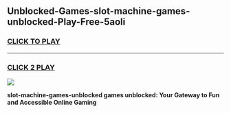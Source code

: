 
## Unblocked-Games-slot-machine-games-unblocked-Play-Free-5aoli
<h3>
<a href="https://premium76.site?title=slot-machine-games-unblocked&ref=09A">CLICK TO PLAY</a></h3>
<hr>

<h3>
<a href="https://premium76.site?title=slot-machine-games-unblocked&ref=09A">CLICK 2 PLAY</a>
  
</h3>

<a href="https://premium76.site?title=slot-machine-games-unblocked&ref=09A"><img src="https://clearcache.store/games.png"></a>


**slot-machine-games-unblocked games unblocked: Your Gateway to Fun and Accessible Online Gaming**
